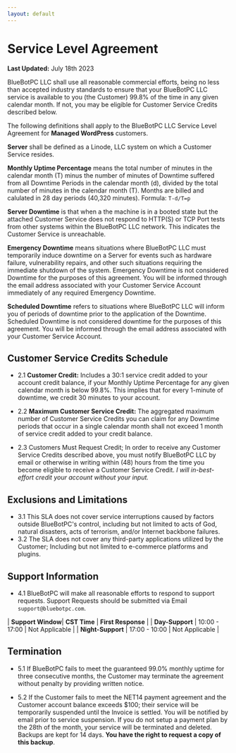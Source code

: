 ```yaml
---
layout: default
---
```

# Service Level Agreement

**Last Updated:** July 18th 2023

BlueBotPC LLC shall use all reasonable commercial efforts, being no less than accepted industry standards to ensure that your BlueBotPC LLC service is available to you (the Customer) 99.8% of the time in any given calendar month. If not, you may be eligible for Customer Service Credits described below.

The following definitions shall apply to the BlueBotPC LLC Service Level Agreement for **Managed WordPress** customers.

**Server** shall be defined as a Linode, LLC system on which a Customer Service resides.

**Monthly Uptime Percentage** means the total number of minutes in the calendar month (T) minus the number of minutes of Downtime suffered from all Downtime Periods in the calendar month (d), divided by the total number of minutes in the calendar month (T). Months are billed and calulated in 28 day periods (40,320 minutes). Formula: ```T-d/T=p```

**Server Downtime** is that when a the machine is in a booted state but the attached Customer Service does not respond to HTTP(S) or TCP Port tests from other systems within the BlueBotPC LLC network. This indicates the Customer Service is unreachable.

**Emergency Downtime** means situations where BlueBotPC LLC must temporarily induce downtime on a Server for events such as hardware failure, vulnerability repairs, and other such situations requiring the immediate shutdown of the system. Emergency Downtime is not considered Downtime for the purposes of this agreement. You will be informed through the email address associated with your Customer Service Account immediately of any required Emergency Downtime.

**Scheduled Downtime** refers to situations where BlueBotPC LLC will inform you of periods of downtime prior to the application of the Downtime. Scheduled Downtime is not considered downtime for the purposes of this agreement. You will be informed through the email address associated with your Customer Service Account.

## Customer Service Credits Schedule

- 2.1 **Customer Credit:** Includes a 30:1 service credit added to your account credit balance, if your Monthly Uptime Percentage for any given calendar month is below 99.8%.
This implies that for every 1-minute of downtime, we credit 30 minutes to your account.

- 2.2 **Maximum Customer Service Credit:** The aggregated maximum number of Customer Service Credits you can claim for any Downtime periods that occur in a single calendar month shall not exceed 1 month of service credit added to your credit balance.

- 2.3 Customers Must Request Credit; In order to receive any Customer Service Credits described above, you must notify BlueBotPC LLC by email or otherwise in writing within (48) hours from the time you become eligible to receive a Customer Service Credit. _I will in-best-effort credit your account without your input._

## Exclusions and Limitations

- 3.1 This SLA does not cover service interruptions caused by factors outside BlueBotPC's control, including but not limited to acts of God, natural disasters, acts of terrorism, and/or Internet backbone failures.
- 3.2 The SLA does not cover any third-party applications utilized by the Customer; Including but not limited to e-commerce platforms and plugins.

## Support Information

- 4.1 BlueBotPC will make all reasonable efforts to respond to support requests. Support Requests should be submitted via Email ```support@bluebotpc.com```.

| **Support Window**| **CST Time**  | **First Response** |
| **Day-Support**   | 10:00 - 17:00 | Not Applicable     |
| **Night-Support** | 17:00 - 10:00 | Not Applicable     |

## Termination

- 5.1 If BlueBotPC fails to meet the guaranteed 99.0% monthly uptime for three consecutive months, the Customer may terminate the agreement without penalty by providing written notice.

- 5.2 If the Customer fails to meet the NET14 payment agreement and the Customer account balance exceeds $100; their service will be temporarily suspended until the Invoice is settled. You will be notified by email prior to service suspension. If you do not setup a payment plan by the 28th of the month, your service will be terminated and deleted. Backups are kept for 14 days. **You have the right to request a copy of this backup**.
